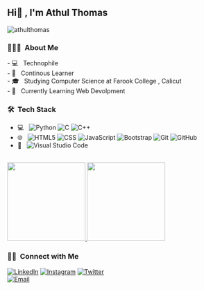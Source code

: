<h2>Hi👋 , I'm Athul Thomas </h2>
<p><img src="https://komarev.com/ghpvc/?username=athulthomasatz&label=Profile%20views&color=0e75b6&style=flat" alt="athulthomas"/></p>
<h3> 👨🏻‍💻 &nbsp;About Me </h3>
- 💻 &nbsp; Technophile<br>
- 📙 &nbsp; Continous Learner<br>
- 🎓 &nbsp; Studying Computer Science at Farook College , Calicut<br>
- 🌱 &nbsp; Currently Learning  Web Devolpment <br>

<h3> 🛠 &nbsp;Tech Stack</h3>

- 💻 &nbsp;
  ![Python](https://img.shields.io/badge/-Python-333333?style=flat&logo=python)
  ![C](https://img.shields.io/badge/-C-333333?style=flat&logo=C%2B%2B&logoColor=00599C)
  ![C++](https://img.shields.io/badge/-C++-333333?style=flat&logo=C%2B%2B&logoColor=00599C)
- 🌐 &nbsp;
  ![HTML5](https://img.shields.io/badge/-HTML5-333333?style=flat&logo=HTML5)
  ![CSS](https://img.shields.io/badge/-CSS-333333?style=flat&logo=CSS3&logoColor=1572B6)
  ![JavaScript](https://img.shields.io/badge/-JavaScript-333333?style=flat&logo=javascript)
  ![Bootstrap](https://img.shields.io/badge/-Bootstrap-333333?style=flat&logo=bootstrap&logoColor=563D7C)
  ![Git](https://img.shields.io/badge/-Git-333333?style=flat&logo=git)
  ![GitHub](https://img.shields.io/badge/-GitHub-333333?style=flat&logo=github)
- 🔧 &nbsp;
  ![Visual Studio Code](https://img.shields.io/badge/-Visual%20Studio%20Code-333333?style=flat&logo=visual-studio-code&logoColor=007ACC)

<br/>

<a href="https://github.com/athulthomasatz">
  <img height="180em" src="https://github-readme-stats.vercel.app/api?username=athulthomasatz&theme=buefy&show_icons=true" />
  <img height="180em" src="https://github-readme-stats.vercel.app/api/top-langs/?username=athulthomasatz&theme=buefy&layout=compact" />
</a>
<br/>
<h3> 🤝🏻 &nbsp;Connect with Me </h3>
<a href="https://www.linkedin.com/in/athulthomasatz/"><img alt="LinkedIn" src="https://img.shields.io/badge/LinkedIn-athulthomasatz-blue?style=flat-square&logo=linkedin"></a>
<a href="https://www.instagram.com/athulthomasatz"><img alt="Instagram" src="https://img.shields.io/badge/Instagram-athulthomasatz-blue?style=flat-square&logo=instagram"></a>
<a href="https://www.twitter.com/thomasathul089"><img alt="Twitter" src="https://img.shields.io/badge/Twitter-athulthomas-blue?style=flat-square&logo=twitter"></a><br>
<a href="mailto:thomasathul089@gmail.com"><img alt="Email" src="https://img.shields.io/badge/Email-thomasathul089@gmail.com-blue?style=flat-square&logo=gmail"></a>

